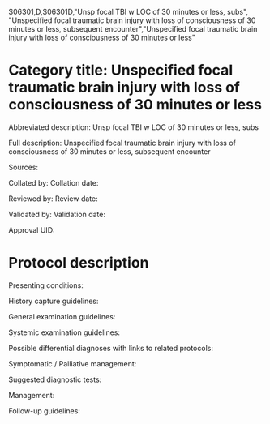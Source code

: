 S06301,D,S06301D,"Unsp focal TBI w LOC of 30 minutes or less, subs", "Unspecified focal traumatic brain injury with loss of consciousness of 30 minutes or less, subsequent encounter","Unspecified focal traumatic brain injury with loss of consciousness of 30 minutes or less"
# Category title: Unspecified focal traumatic brain injury with loss of consciousness of 30 minutes or less

Abbreviated description: Unsp focal TBI w LOC of 30 minutes or less, subs

Full description: Unspecified focal traumatic brain injury with loss of consciousness of 30 minutes or less, subsequent encounter

Sources:

Collated by:
Collation date:

Reviewed by:
Review date:

Validated by:
Validation date:

Approval UID:

# Protocol description

Presenting conditions:

History capture guidelines:

General examination guidelines:

Systemic examination guidelines:

Possible differential diagnoses with links to related protocols:

Symptomatic / Palliative management:

Suggested diagnostic tests:

Management:

Follow-up guidelines:
